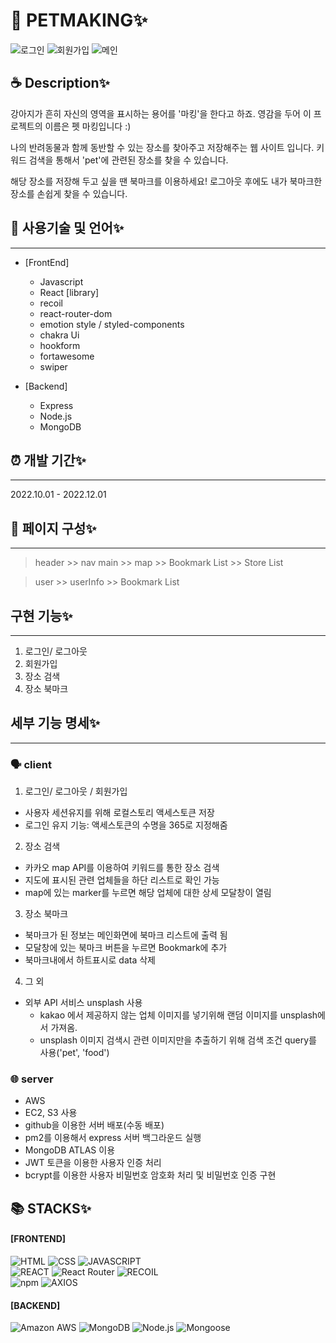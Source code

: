 
# 🐾 PETMAKING✨
![로그인](./image/login_page.png)
![회원가입](./image/signUp_page.png)
![메인](./image/main_page.png)


## ☕ Description✨
강아지가 흔히 자신의 영역을 표시하는 용어를 '마킹'을 한다고 하죠.
영감을 두어 이 프로젝트의 이름은 펫 마킹입니다 :)

나의 반려동물과 함께 동반할 수 있는 장소를 찾아주고 저장해주는 웹 사이트 입니다.
키워드 검색을 통해서 'pet'에 관련된 장소를 찾을 수 있습니다. 

해당 장소를 저장해 두고 싶을 땐 북마크를 이용하세요!
로그아웃 후에도 내가 북마크한 장소를 손쉽게 찾을 수 있습니다. 

## 📝 사용기술 및 언어✨
---
- [FrontEnd]
  - Javascript
  - React
  [library]
  - recoil
  - react-router-dom
  - emotion style / styled-components
  - chakra Ui
  - hookform
  - fortawesome
  - swiper


- [Backend]
  - Express
  - Node.js
  - MongoDB


## ⏰ 개발 기간✨
---
2022.10.01 - 2022.12.01


## 🎄 페이지 구성✨
---
  > header
    >> nav
  > main
    >> map
    >> Bookmark List
    >> Store List

  > user
    >> userInfo
    >> Bookmark List


## 구현 기능✨
---
1. 로그인/ 로그아웃
2. 회원가입
3. 장소 검색
4. 장소 북마크

## 세부 기능 명세✨
---
### 🗣️ client
1. 로그인/ 로그아웃 / 회원가입
- 사용자 세션유지를 위해 로컬스토리 액세스토큰 저장
- 로그인 유지 기능: 액세스토큰의 수명을 365로 지정해줌


2. 장소 검색
- 카카오 map API를 이용하여 키워드를 통한 장소 검색
- 지도에 표시된 관련 업체들을 하단 리스트로 확인 가능
- map에 있는 marker를 누르면 해당 업체에 대한 상세 모달창이 열림

3. 장소 북마크
- 북마크가 된 정보는 메인화면에 북마크 리스트에 출력 됨
- 모달창에 있는 북마크 버튼을 누르면 Bookmark에 추가
- 북마크내에서 하트표시로 data 삭제

4. 그 외
- 외부 API 서비스 unsplash 사용
  - kakao 에서 제공하지 않는 업체 이미지를 넣기위해 랜덤 이미지를 unsplash에서 가져옴.
  - unsplash 이미지 검색시 관련 이미지만을 추출하기 위해 검색 조건 query를 사용('pet', 'food')

### 🌐 server
- AWS 
- EC2, S3 사용
- github을 이용한 서버 배포(수동 배포)
- pm2를 이용해서 express 서버 백그라운드 실행
- MongoDB ATLAS 이용
- JWT 토큰을 이용한 사용자 인증 처리
- bcrypt를 이용한 사용자 비밀번호 암호화 처리 및 비밀번호 인증 구현


## 📚 STACKS✨
#### [FRONTEND]
![HTML](https://img.shields.io/badge/html-ededed?style=for-the-badge&logo=html5&logoColor=E34F26)
![CSS](https://img.shields.io/badge/css-ededed?style=for-the-badge&logo=css3&logoColor=1572B6)
![JAVASCRIPT](https://img.shields.io/badge/javaScript-ededed?style=for-the-badge&logo=javaScript&logoColor=F7DF1E)
<br>
![REACT](https://img.shields.io/badge/react-ededed?style=for-the-badge&logo=react&logoColor=61DAFB)
![React Router](https://img.shields.io/badge/ReactRouter-ededed?style=for-the-badge&logo=ReactRouter&logoColor=CA4245)
![RECOIL](https://img.shields.io/badge/recoil-ededed?style=for-the-badge&logo=recoil&logoColor=0075EB)
<br>
![npm](https://img.shields.io/badge/npm-ededed?style=for-the-badge&logo=npm&logoColor=2C8EBB)
![AXIOS](https://img.shields.io/badge/Axios-ededed?style=for-the-badge&logo=Axios&logoColor=5A29E4)


#### [BACKEND]
![Amazon AWS](https://img.shields.io/badge/AWS-ededed?style=for-the-badge&logo=AmazonAWS&logoColor=E34F26)
![MongoDB](https://img.shields.io/badge/MongoDB-ededed?style=for-the-badge&logo=MongoDB&logoColor=F7DF1E)
![Node.js](https://img.shields.io/badge/Node.js-ededed?style=for-the-badge&logo=Node.js3&logoColor=1572B6)
![Mongoose](https://img.shields.io/badge/Mongoose-ededed?style=for-the-badge&logo=Mongoose&logoColor=F7DF1E)

